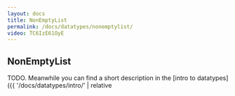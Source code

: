 ```yaml
---
layout: docs
title: NonEmptyList
permalink: /docs/datatypes/nonemptylist/
video: TC6IzE61OyE
---
```


## NonEmptyList

TODO. Meanwhile you can find a short description in the [intro to datatypes]({{ '/docs/datatypes/intro/' | relative
